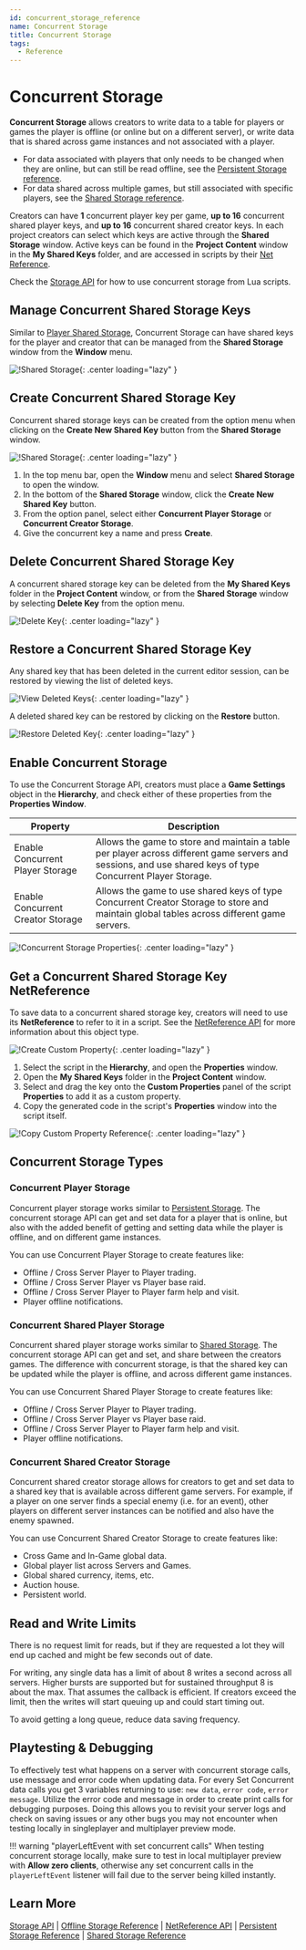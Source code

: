 ```yaml
---
id: concurrent_storage_reference
name: Concurrent Storage
title: Concurrent Storage
tags:
  - Reference
---
```


# Concurrent Storage

**Concurrent Storage** allows creators to write data to a table for players or games the player is offline (or online but on a different server), or write data that is shared across game instances and not associated with a player.

- For data associated with players that only needs to be changed when they are online, but can still be read offline, see the [Persistent Storage reference](persistent_storage.md).
- For data shared across multiple games, but still associated with specific players, see the [Shared Storage reference](shared_storage.md).

Creators can have **1** concurrent player key per game, **up to 16** concurrent shared player keys, and **up to 16** concurrent shared creator keys. In each project creators can select which keys are active through the **Shared Storage** window. Active keys can be found in the **Project Content** window in the **My Shared Keys** folder, and are accessed in scripts by their [Net Reference](../api/netreference.md).

Check the [Storage API](../api/storage.md) for how to use concurrent storage from Lua scripts.

## Manage Concurrent Shared Storage Keys

Similar to [Player Shared Storage](../references/shared_storage.md), Concurrent Storage can have shared keys for the player and creator that can be managed from the **Shared Storage** window from the **Window** menu.

![!Shared Storage](../img/ConcurrentStorage/shared_storage_window.png){: .center loading="lazy" }

## Create Concurrent Shared Storage Key

Concurrent shared storage keys can be created from the option menu when clicking on the **Create New Shared Key** button from the **Shared Storage** window.

![!Shared Storage](../img/ConcurrentStorage/create_shared_key.png){: .center loading="lazy" }

1. In the top menu bar, open the **Window** menu and select **Shared Storage** to open the window.
2. In the bottom of the **Shared Storage** window, click the **Create New Shared Key** button.
3. From the option panel, select either **Concurrent Player Storage** or **Concurrent Creator Storage**.
4. Give the concurrent key a name and press **Create**.

## Delete Concurrent Shared Storage Key

A concurrent shared storage key can be deleted from the **My Shared Keys** folder in the **Project Content** window, or from the **Shared Storage** window by selecting **Delete Key** from the option menu.

![!Delete Key](../img/ConcurrentStorage/delete_key.png){: .center loading="lazy" }

## Restore a Concurrent Shared Storage Key

Any shared key that has been deleted in the current editor session, can be restored by viewing the list of deleted keys.

![!View Deleted Keys](../img/ConcurrentStorage/view_deleted_keys.png){: .center loading="lazy" }

A deleted shared key can be restored by clicking on the **Restore** button.

![!Restore Deleted Key](../img/ConcurrentStorage/restore_key.png){: .center loading="lazy" }

## Enable Concurrent Storage

To use the Concurrent Storage API, creators must place a **Game Settings** object in the **Hierarchy**, and check either of these properties from the **Properties Window**.

| Property | Description |
| -------- | ----------- |
| Enable Concurrent Player Storage | Allows the game to store and maintain a table per player across different game servers and sessions, and use shared keys of type Concurrent Player Storage. |
| Enable Concurrent Creator Storage | Allows the game to use shared keys of type Concurrent Creator Storage to store and maintain global tables across different game servers. |

![!Concurrent Storage Properties](../img/ConcurrentStorage/properties.png){: .center loading="lazy" }

## Get a Concurrent Shared Storage Key NetReference

To save data to a concurrent shared storage key, creators will need to use its **NetReference** to refer to it in a script. See the [NetReference API](../api/netreference.md) for more information about this object type.

![!Create Custom Property](../img/ConcurrentStorage/add_ref.png){: .center loading="lazy" }

1. Select the script in the **Hierarchy**, and open the **Properties** window.
2. Open the **My Shared Keys** folder in the **Project Content** window.
3. Select and drag the key onto the **Custom Properties** panel of the script **Properties** to add it as a custom property.
4. Copy the generated code in the script's **Properties** window into the script itself.

![!Copy Custom Property Reference](../img/ConcurrentStorage/copy_code.png){: .center loading="lazy" }

## Concurrent Storage Types

### Concurrent Player Storage

Concurrent player storage works similar to [Persistent Storage](../references/persistent_storage.md). The concurrent storage API can get and set data for a player that is online, but also with the added benefit of getting and setting data while the player is offline, and on different game instances.

You can use Concurrent Player Storage to create features like:

- Offline / Cross Server Player to Player trading.
- Offline / Cross Server Player vs Player base raid.
- Offline / Cross Server Player to Player farm help and visit.
- Player offline notifications.

### Concurrent Shared Player Storage

Concurrent shared player storage works similar to [Shared Storage](../references/shared_storage.md). The concurrent storage API can get and set, and share between the creators games. The difference with concurrent storage, is that the shared key can be updated while the player is offline, and across different game instances.

You can use Concurrent Shared Player Storage to create features like:

- Offline / Cross Server Player to Player trading.
- Offline / Cross Server Player vs Player base raid.
- Offline / Cross Server Player to Player farm help and visit.
- Player offline notifications.

### Concurrent Shared Creator Storage

Concurrent shared creator storage allows for creators to get and set data to a shared key that is available across different game servers. For example, if a player on one server finds a special enemy (i.e. for an event), other players on different server instances can be notified and also have the enemy spawned.

You can use Concurrent Shared Creator Storage to create features like:

- Cross Game and In-Game global data.
- Global player list across Servers and Games.
- Global shared currency, items, etc.
- Auction house.
- Persistent world.

## Read and Write Limits

There is no request limit for reads, but if they are requested a lot they will end up cached and might be few seconds out of date.

For writing, any single data has a limit of about 8 writes a second across all servers. Higher bursts are supported but for sustained throughput 8 is about the max. That assumes the callback is efficient. If creators exceed the limit, then the writes will start queuing up and could start timing out.

To avoid getting a long queue, reduce data saving frequency.

## Playtesting & Debugging

To effectively test what happens on a server with concurrent storage calls, use message and error code when updating data. For every Set Concurrent data calls you get 3 variables returning to use: `new data`, `error code`, `error message`. Utilize the error code and message in order to create print calls for debugging purposes. Doing this allows you to revisit your server logs and check on saving issues or any other bugs you may not encounter when testing locally in singleplayer and multiplayer preview mode.

!!! warning "playerLeftEvent with set concurrent calls"
    When testing concurrent storage locally, make sure to test in local multiplayer preview with **Allow zero clients**, otherwise any set concurrent calls in the `playerLeftEvent` listener will fail due to the server being killed instantly.

## Learn More

[Storage API](../api/storage.md) | [Offline Storage Reference](../references/offline_storage.md) | [NetReference API](../api/netreference.md) | [Persistent Storage Reference](../references/persistent_storage.md) | [Shared Storage Reference](../references/shared_storage.md)
